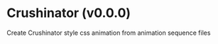 Crushinator (v0.0.0)
===========

Create Crushinator style css animation from animation sequence files